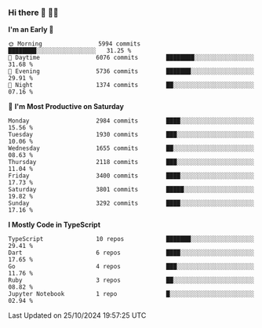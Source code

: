 ### Hi there 👋 🧑‍💻



<!--START_SECTION:waka-->
**I'm an Early 🐤** 

```text
🌞 Morning                5994 commits        ████████░░░░░░░░░░░░░░░░░   31.25 % 
🌆 Daytime                6076 commits        ████████░░░░░░░░░░░░░░░░░   31.68 % 
🌃 Evening                5736 commits        ███████░░░░░░░░░░░░░░░░░░   29.91 % 
🌙 Night                  1374 commits        ██░░░░░░░░░░░░░░░░░░░░░░░   07.16 % 
```
📅 **I'm Most Productive on Saturday** 

```text
Monday                   2984 commits        ████░░░░░░░░░░░░░░░░░░░░░   15.56 % 
Tuesday                  1930 commits        ███░░░░░░░░░░░░░░░░░░░░░░   10.06 % 
Wednesday                1655 commits        ██░░░░░░░░░░░░░░░░░░░░░░░   08.63 % 
Thursday                 2118 commits        ███░░░░░░░░░░░░░░░░░░░░░░   11.04 % 
Friday                   3400 commits        ████░░░░░░░░░░░░░░░░░░░░░   17.73 % 
Saturday                 3801 commits        █████░░░░░░░░░░░░░░░░░░░░   19.82 % 
Sunday                   3292 commits        ████░░░░░░░░░░░░░░░░░░░░░   17.16 % 
```


**I Mostly Code in TypeScript** 

```text
TypeScript               10 repos            ███████░░░░░░░░░░░░░░░░░░   29.41 % 
Dart                     6 repos             ████░░░░░░░░░░░░░░░░░░░░░   17.65 % 
Go                       4 repos             ███░░░░░░░░░░░░░░░░░░░░░░   11.76 % 
Ruby                     3 repos             ██░░░░░░░░░░░░░░░░░░░░░░░   08.82 % 
Jupyter Notebook         1 repo              █░░░░░░░░░░░░░░░░░░░░░░░░   02.94 % 
```




 Last Updated on 25/10/2024 19:57:25 UTC
<!--END_SECTION:waka-->



